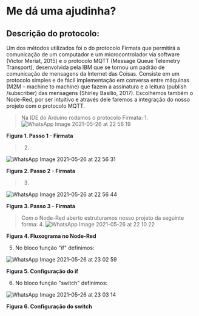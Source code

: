 # Me dá uma ajudinha?

## Descrição do protocolo:

>
Um dos métodos utilizados foi o do protocolo Firmata que permitirá a comunicação de um computador e um microcontrolador via software (Victor Meriat, 2015) e o protocolo MQTT (Message Queue Telemetry Transport), desenvolvida pela IBM que se tornou um padrão de comunicação de mensagens da Internet das Coisas. Consiste em um protocolo simples e de fácil implementação em conversa entre máquinas (M2M – machine to machine) que fazem a assinatura e a leitura (publish /subscriber) das mensagens (Shirley Basílio, 2017).  Escolhemos também o Node-Red, por ser intuitivo e através dele faremos a integração do nosso projeto com o protocolo MQTT.                                                                                                         
> Na IDE do Arduino rodamos o protocolo Firmata:
> 1.
![WhatsApp Image 2021-05-26 at 22 56 19](https://user-images.githubusercontent.com/84140628/119753773-b5792a80-be75-11eb-80cc-b9a0b6fce0f8.jpeg)

**Figura 1. Passo 1 - Firmata**


> 2.
![WhatsApp Image 2021-05-26 at 22 56 31](https://user-images.githubusercontent.com/84140628/119753778-b742ee00-be75-11eb-8907-36eba6b3d959.jpeg)

**Figura 2. Passo 2 - Firmata**


>3.
![WhatsApp Image 2021-05-26 at 22 56 44](https://user-images.githubusercontent.com/84140628/119753783-b8741b00-be75-11eb-8536-a940545347ee.jpeg)

**Figura 3. Passo 3 - Firmata**


> Com o Node-Red aberto estruturamos nosso projeto da seguinte forma:
>4.
![WhatsApp Image 2021-05-26 at 22 10 22](https://user-images.githubusercontent.com/84140628/119754069-4819c980-be76-11eb-9ccf-66f5745a8044.jpeg)

**Figura 4. Fluxograma no Node-Red**


> 
5. No bloco função "if" definimos:

![WhatsApp Image 2021-05-26 at 23 02 59](https://user-images.githubusercontent.com/84140628/119754275-9dee7180-be76-11eb-8a23-121bd116beca.jpeg)

**Figura 5. Configuração do if**


> 
6. No bloco função "switch" definimos:

![WhatsApp Image 2021-05-26 at 23 03 14](https://user-images.githubusercontent.com/84140628/119754292-a5ae1600-be76-11eb-9c58-c633b4e165b6.jpeg)

**Figura 6. Configuração do switch**
